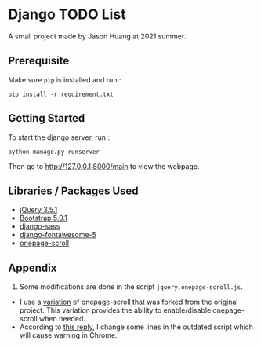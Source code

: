 # Django TODO List

A small project made by Jason Huang at 2021 summer.

## Prerequisite

Make sure `pip` is installed and run : 
```
pip install -r requirement.txt
```

## Getting Started

To start the django server, run :
```
python manage.py runserver
```

Then go to http://127.0.0.1:8000/main to view the webpage.

## Libraries / Packages Used

- [jQuery 3.5.1](https://api.jquery.com/)
- [Bootstrap 5.0.1](https://getbootstrap.com/docs/5.0/)
- [django-sass](https://github.com/coderedcorp/django-sass)
- [django-fontawesome-5](https://pypi.org/project/django-fontawesome-5/)
- [onepage-scroll](https://github.com/peachananr/onepage-scroll)

## Appendix

1. Some modifications are done in the script `jquery.onepage-scroll.js`.
  - I use a [variation](https://gist.github.com/AlexeySachkov/7c526e6729fee936acde) of onepage-scroll that was forked from the original project. This variation provides the ability to enable/disable onepage-scroll when needed.
  - According to [this reply](https://github.com/peachananr/onepage-scroll/issues/346#issuecomment-547004469), I change some lines in the outdated script which will cause warning in Chrome.
